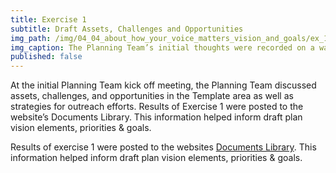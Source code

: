 ```yaml
---
title: Exercise 1
subtitle: Draft Assets, Challenges and Opportunities
img_path: /img/04_04_about_how_your_voice_matters_vision_and_goals/ex_1___2017.06.28_Template_wall_graphic.jpg
img_caption: The Planning Team’s initial thoughts were recorded on a wall graphic to help inform the plan.
published: false
---
```

At the initial Planning Team kick off meeting, the Planning Team discussed assets, challenges, and opportunities in the Template area as well as strategies for outreach efforts. Results of Exercise 1 were posted to the website’s Documents Library. This information helped inform draft plan vision elements, priorities & goals.


Results of exercise 1 were posted to the websites <a href="/documents/">Documents Library</a>. This information helped inform draft plan vision elements, priorities & goals.
